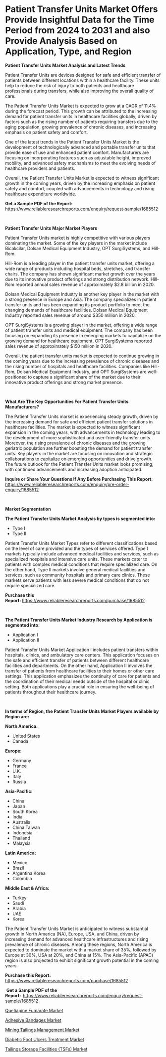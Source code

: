 <p><h1>Patient Transfer Units Market Offers Provide Insightful Data for the Time Period from 2024 to 2031 and also Provide Analysis Based on Application, Type, and Region</h1></p><p><strong>Patient Transfer Units Market Analysis and Latest Trends</strong></p>
<p><p>Patient Transfer Units are devices designed for safe and efficient transfer of patients between different locations within a healthcare facility. These units help to reduce the risk of injury to both patients and healthcare professionals during transfers, while also improving the overall quality of care.</p><p>The Patient Transfer Units Market is expected to grow at a CAGR of 11.4% during the forecast period. This growth can be attributed to the increasing demand for patient transfer units in healthcare facilities globally, driven by factors such as the rising number of patients requiring transfers due to the aging population, growing prevalence of chronic diseases, and increasing emphasis on patient safety and comfort.</p><p>One of the latest trends in the Patient Transfer Units Market is the development of technologically advanced and portable transfer units that provide ease of use and enhanced patient comfort. Manufacturers are focusing on incorporating features such as adjustable height, improved mobility, and advanced safety mechanisms to meet the evolving needs of healthcare providers and patients.</p><p>Overall, the Patient Transfer Units Market is expected to witness significant growth in the coming years, driven by the increasing emphasis on patient safety and comfort, coupled with advancements in technology and rising healthcare expenditure worldwide.</p></p>
<p><strong>Get a Sample PDF of the Report:&nbsp;</strong> <a href="https://www.reliableresearchreports.com/enquiry/request-sample/1685512">https://www.reliableresearchreports.com/enquiry/request-sample/1685512</a></p>
<p>&nbsp;</p>
<p><strong>Patient Transfer Units Major Market Players</strong></p>
<p><p>Patient Transfer Units market is highly competitive with various players dominating the market. Some of the key players in the market include Bicakcilar, Dolsan Medical Equipment Industry, OPT SurgiSystems, and Hill-Rom.</p><p>Hill-Rom is a leading player in the patient transfer units market, offering a wide range of products including hospital beds, stretches, and transfer chairs. The company has shown significant market growth over the years due to its innovative product offerings and strong distribution network. Hill-Rom reported annual sales revenue of approximately $2.8 billion in 2020.</p><p>Dolsan Medical Equipment Industry is another key player in the market with a strong presence in Europe and Asia. The company specializes in patient transfer units and has been expanding its product portfolio to meet the changing demands of healthcare facilities. Dolsan Medical Equipment Industry reported sales revenue of around $350 million in 2020.</p><p>OPT SurgiSystems is a growing player in the market, offering a wide range of patient transfer units and medical equipment. The company has been focusing on expanding its presence in emerging markets to capitalize on the growing demand for healthcare equipment. OPT SurgiSystems reported sales revenue of approximately $150 million in 2020.</p><p>Overall, the patient transfer units market is expected to continue growing in the coming years due to the increasing prevalence of chronic diseases and the rising number of hospitals and healthcare facilities. Companies like Hill-Rom, Dolsan Medical Equipment Industry, and OPT SurgiSystems are well-positioned to capture a significant share of the market due to their innovative product offerings and strong market presence.</p></p>
<p>&nbsp;</p>
<p><strong>What Are The Key Opportunities For Patient Transfer Units Manufacturers?</strong></p>
<p><p>The Patient Transfer Units market is experiencing steady growth, driven by the increasing demand for safe and efficient patient transfer solutions in healthcare facilities. The market is expected to witness significant expansion in the coming years, with advancements in technology leading to the development of more sophisticated and user-friendly transfer units. Moreover, the rising prevalence of chronic diseases and the growing geriatric population are further boosting the demand for patient transfer units. Key players in the market are focusing on innovation and strategic collaborations to capitalize on emerging opportunities and drive growth. The future outlook for the Patient Transfer Units market looks promising, with continued advancements and increasing adoption anticipated.</p></p>
<p><strong>Inquire or Share Your Questions If Any Before Purchasing This Report:</strong> <a href="https://www.reliableresearchreports.com/enquiry/pre-order-enquiry/1685512">https://www.reliableresearchreports.com/enquiry/pre-order-enquiry/1685512</a></p>
<p>&nbsp;</p>
<p><strong>Market Segmentation</strong></p>
<p><strong>The Patient Transfer Units Market Analysis by types is segmented into:</strong></p>
<p><ul><li>Type I</li><li>Type II</li></ul></p>
<p><p>Patient Transfer Units Market Types refer to different classifications based on the level of care provided and the types of services offered. Type I markets typically include advanced medical facilities and services, such as specialized hospitals and intensive care units. These markets cater to patients with complex medical conditions that require specialized care. On the other hand, Type II markets involve general medical facilities and services, such as community hospitals and primary care clinics. These markets serve patients with less severe medical conditions that do not require specialized care.</p></p>
<p><strong>Purchase this Report:&nbsp;</strong><a href="https://www.reliableresearchreports.com/purchase/1685512">https://www.reliableresearchreports.com/purchase/1685512</a></p>
<p>&nbsp;</p>
<p><strong>The Patient Transfer Units Market Industry Research by Application is segmented into:</strong></p>
<p><ul><li>Application I</li><li>Application II</li></ul></p>
<p><p>Patient Transfer Units Market Application I includes patient transfers within hospitals, clinics, and ambulatory care centers. This application focuses on the safe and efficient transfer of patients between different healthcare facilities and departments. On the other hand, Application II involves the transfer of patients from healthcare facilities to their homes or other care settings. This application emphasizes the continuity of care for patients and the coordination of their medical needs outside of the hospital or clinic setting. Both applications play a crucial role in ensuring the well-being of patients throughout their healthcare journey.</p></p>
<p>&nbsp;</p>
<p><strong>In terms of Region, the Patient Transfer Units Market Players available by Region are:</strong></p>
<p>
    <p> <strong> North America: </strong>
        <ul>
            <li>United States</li>
            <li>Canada</li>
        </ul>
        </p> 
    <p> <strong> Europe: </strong>
        <ul>
            <li>Germany</li>
            <li>France</li>
            <li>U.K.</li>
            <li>Italy</li>
            <li>Russia</li>
        </ul>
        </p> 
    <p> <strong> Asia-Pacific: </strong>
        <ul>
            <li>China</li>
            <li>Japan</li>
            <li>South Korea</li>
            <li>India</li>
            <li>Australia</li>
            <li>China Taiwan</li>
            <li>Indonesia</li>
            <li>Thailand</li>
            <li>Malaysia</li>
        </ul>
        </p> 
    <p> <strong> Latin America: </strong>
        <ul>
            <li>Mexico</li>
            <li>Brazil</li>
            <li>Argentina Korea</li>
            <li>Colombia</li>
        </ul>
        </p> 
    <p> <strong> Middle East & Africa: </strong>
        <ul>
            <li>Turkey</li>
            <li>Saudi</li>
            <li>Arabia</li>
            <li>UAE</li>
            <li>Korea</li>
        </ul>
    </p>
    </p>
<p><p>The Patient Transfer Units Market is anticipated to witness substantial growth in North America (NA), Europe, USA, and China, driven by increasing demand for advanced healthcare infrastructures and rising prevalence of chronic diseases. Among these regions, North America is expected to dominate the market with a market share of 35%, followed by Europe at 30%, USA at 20%, and China at 15%. The Asia-Pacific (APAC) region is also projected to exhibit significant growth potential in the coming years.</p></p>
<p><strong>Purchase this Report: </strong><a href="https://www.reliableresearchreports.com/purchase/1685512">https://www.reliableresearchreports.com/purchase/1685512</a></p>
<p>&nbsp;<strong>Get a Sample PDF of the Report:&nbsp;&nbsp;</strong><a href="https://www.reliableresearchreports.com/enquiry/request-sample/1685512">https://www.reliableresearchreports.com/enquiry/request-sample/1685512</a></p>
<p><strong></strong></p>
<p><p><a href="https://medium.com/@jeromekling1967/quetiapine-fumarate-market-trends-forecast-and-competitive-analysis-to-2031-3798a876279b">Quetiapine Fumarate Market</a></p><p><a href="https://medium.com/@lauryframi644/adhesive-bandages-nbsp-market-focuses-on-market-share-size-and-projected-forecast-till-2031-8d1e2d626196">Adhesive Bandages Market</a></p><p><a href="https://github.com/johnbach50/Market-Research-Report-List-2/blob/main/mining-tailings-management-market.md">Mining Tailings Management Market</a></p><p><a href="https://medium.com/@hannahrivera83/diabetic-foot-ulcers-treatment-market-size-reveals-the-best-marketing-channels-in-global-industry-16eb66c6a15e">Diabetic Foot Ulcers Treatment Market</a></p><p><a href="https://github.com/lylyparadise/Market-Research-Report-List-2/blob/main/tailings-storage-facilities-tsfs-market.md">Tailings Storage Facilities (TSFs) Market</a></p></p>